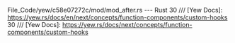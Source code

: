 File_Code/yew/c58e07272c/mod/mod_after.rs --- Rust
30 /// [Yew Docs]: https://yew.rs/docs/en/next/concepts/function-components/custom-hooks                                                                     30 /// [Yew Docs]: https://yew.rs/docs/next/concepts/function-components/custom-hooks

